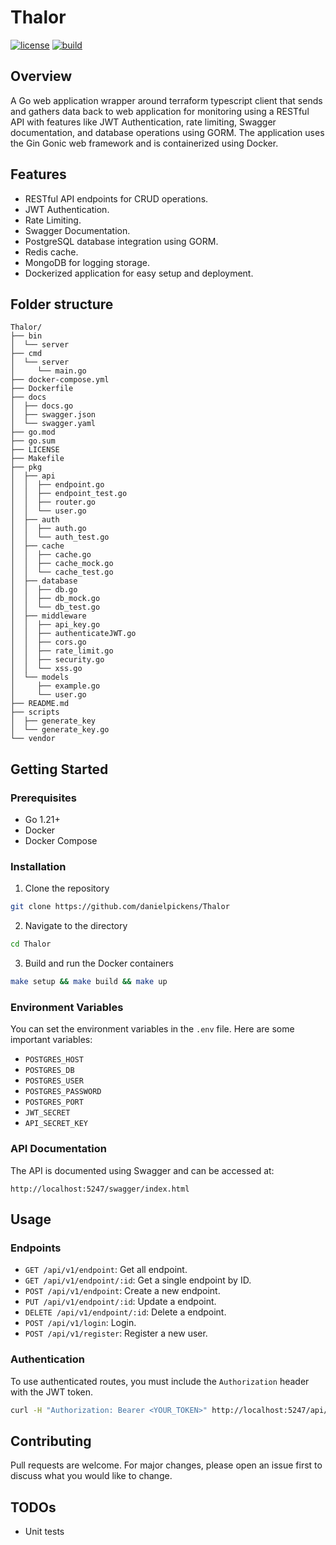 # Thalor

[![license](https://img.shields.io/badge/license-MIT-green)](https://raw.githubusercontent.com/danielpickens/Thalor/main/LICENSE)
[![build](https://github.com/danielpickens/Thalor//actions/workflows/go.yml/badge.svg?branch=master)](https://github.com/danielpickens/Thalor/actions/workflows/go.yml)

## Overview

 A Go web application wrapper around terraform typescript client that sends and gathers data back to web application for monitoring using a RESTful API with features like JWT Authentication, rate limiting, Swagger documentation, and database operations using GORM. The application uses the Gin Gonic web framework and is containerized using Docker.

## Features

- RESTful API endpoints for CRUD operations.
- JWT Authentication.
- Rate Limiting.
- Swagger Documentation.
- PostgreSQL database integration using GORM.
- Redis cache.
- MongoDB for logging storage.
- Dockerized application for easy setup and deployment.

## Folder structure

```
Thalor/
├── bin
│  └── server
├── cmd
│  └── server
│     └── main.go
├── docker-compose.yml
├── Dockerfile
├── docs
│  ├── docs.go
│  ├── swagger.json
│  └── swagger.yaml
├── go.mod
├── go.sum
├── LICENSE
├── Makefile
├── pkg
│  ├── api
│  │  ├── endpoint.go
│  │  ├── endpoint_test.go
│  │  ├── router.go
│  │  └── user.go
│  ├── auth
│  │  ├── auth.go
│  │  └── auth_test.go
│  ├── cache
│  │  ├── cache.go
│  │  ├── cache_mock.go
│  │  └── cache_test.go
│  ├── database
│  │  ├── db.go
│  │  ├── db_mock.go
│  │  └── db_test.go
│  ├── middleware
│  │  ├── api_key.go
│  │  ├── authenticateJWT.go
│  │  ├── cors.go
│  │  ├── rate_limit.go
│  │  ├── security.go
│  │  └── xss.go
│  └── models
│     ├── example.go
│     └── user.go
├── README.md
├── scripts
│  ├── generate_key
│  └── generate_key.go
└── vendor
```

## Getting Started

### Prerequisites

- Go 1.21+
- Docker
- Docker Compose

### Installation

1. Clone the repository

```bash
git clone https://github.com/danielpickens/Thalor
```

2. Navigate to the directory

```bash
cd Thalor
```

3. Build and run the Docker containers

```bash
make setup && make build && make up
```

### Environment Variables

You can set the environment variables in the `.env` file. Here are some important variables:

- `POSTGRES_HOST`
- `POSTGRES_DB`
- `POSTGRES_USER`
- `POSTGRES_PASSWORD`
- `POSTGRES_PORT`
- `JWT_SECRET`
- `API_SECRET_KEY`

### API Documentation

The API is documented using Swagger and can be accessed at:

```
http://localhost:5247/swagger/index.html
```

## Usage

### Endpoints

- `GET /api/v1/endpoint`: Get all endpoint.
- `GET /api/v1/endpoint/:id`: Get a single endpoint by ID.
- `POST /api/v1/endpoint`: Create a new endpoint.
- `PUT /api/v1/endpoint/:id`: Update a endpoint.
- `DELETE /api/v1/endpoint/:id`: Delete a endpoint.
- `POST /api/v1/login`: Login.
- `POST /api/v1/register`: Register a new user.

### Authentication

To use authenticated routes, you must include the `Authorization` header with the JWT token.

```bash
curl -H "Authorization: Bearer <YOUR_TOKEN>" http://localhost:5247/api/v1/endpoint
```

## Contributing

Pull requests are welcome. For major changes, please open an issue first to discuss what you would like to change.

## TODOs

- Unit tests
